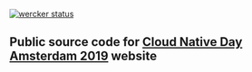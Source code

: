 [![wercker status](https://app.wercker.com/status/c7c72d7294bbdcfbe0104ae8891bfd28/s/master "wercker status")](https://app.wercker.com/project/byKey/c7c72d7294bbdcfbe0104ae8891bfd28)

## Public source code for [Cloud Native Day Amsterdam 2019](https://cloudnative.amsterdam/) website
